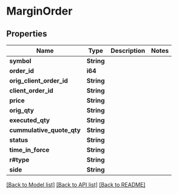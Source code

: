 # MarginOrder

## Properties

Name | Type | Description | Notes
------------ | ------------- | ------------- | -------------
**symbol** | **String** |  | 
**order_id** | **i64** |  | 
**orig_client_order_id** | **String** |  | 
**client_order_id** | **String** |  | 
**price** | **String** |  | 
**orig_qty** | **String** |  | 
**executed_qty** | **String** |  | 
**cummulative_quote_qty** | **String** |  | 
**status** | **String** |  | 
**time_in_force** | **String** |  | 
**r#type** | **String** |  | 
**side** | **String** |  | 

[[Back to Model list]](../README.md#documentation-for-models) [[Back to API list]](../README.md#documentation-for-api-endpoints) [[Back to README]](../README.md)



